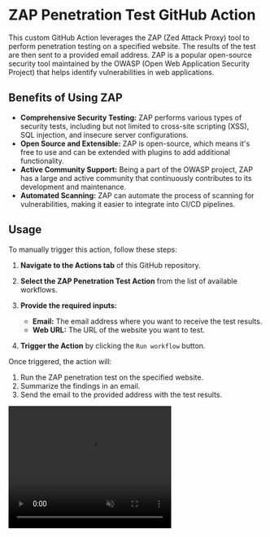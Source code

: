 # ZAP Penetration Test GitHub Action

This custom GitHub Action leverages the ZAP (Zed Attack Proxy) tool to perform penetration testing on a specified website. The results of the test are then sent to a provided email address. ZAP is a popular open-source security tool maintained by the OWASP (Open Web Application Security Project) that helps identify vulnerabilities in web applications.

## Benefits of Using ZAP

- **Comprehensive Security Testing:** ZAP performs various types of security tests, including but not limited to cross-site scripting (XSS), SQL injection, and insecure server configurations.
- **Open Source and Extensible:** ZAP is open-source, which means it's free to use and can be extended with plugins to add additional functionality.
- **Active Community Support:** Being a part of the OWASP project, ZAP has a large and active community that continuously contributes to its development and maintenance.
- **Automated Scanning:** ZAP can automate the process of scanning for vulnerabilities, making it easier to integrate into CI/CD pipelines.

## Usage

To manually trigger this action, follow these steps:

1. **Navigate to the Actions tab** of this GitHub repository.
2. **Select the ZAP Penetration Test Action** from the list of available workflows.
3. **Provide the required inputs:**
    - **Email:** The email address where you want to receive the test results.
    - **Web URL:** The URL of the website you want to test.

4. **Trigger the Action** by clicking the `Run workflow` button.

Once triggered, the action will:

1. Run the ZAP penetration test on the specified website.
2. Summarize the findings in an email.
3. Send the email to the provided address with the test results.

<video width="320" height="240" autoplay loop muted>
  <source src="docs/loop.webm" type="video/webm">
  Your browser does not support the video tag.
</video>
